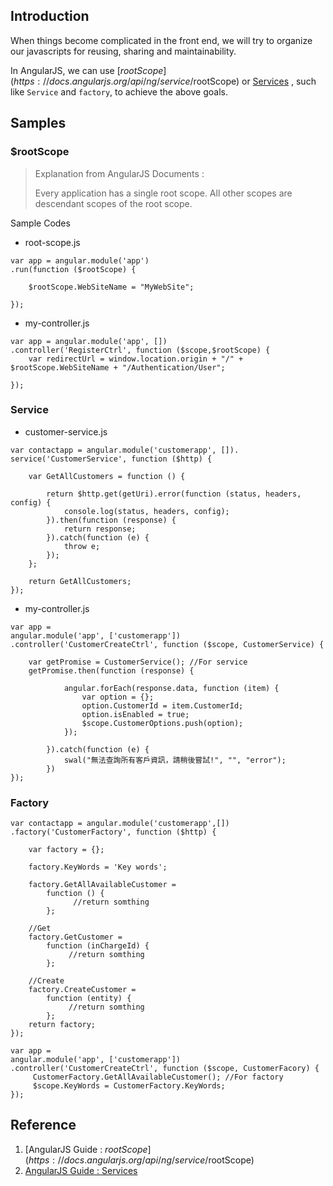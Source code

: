 ## Introduction

When things become complicated in the front end, we will try to organize our javascripts for reusing, sharing and maintainability.

In AngularJS, we can use [$rootScope](https://docs.angularjs.org/api/ng/service/$rootScope) or [Services](https://docs.angularjs.org/guide/services) , such like `Service` and `factory`, to achieve the above goals.


## Samples

### $rootScope

> Explanation from AngularJS Documents :
> 
> Every application has a single root scope. All other scopes are descendant scopes of the root scope.


Sample Codes

* root-scope.js

```
var app = angular.module('app')
.run(function ($rootScope) {

    $rootScope.WebSiteName = "MyWebSite";

});
```

* my-controller.js

```
var app = angular.module('app', [])
.controller('RegisterCtrl', function ($scope,$rootScope) {
    var redirectUrl = window.location.origin + "/" + $rootScope.WebSiteName + "/Authentication/User";

});
```


### Service

* customer-service.js

```
var contactapp = angular.module('customerapp', []).
service('CustomerService', function ($http) {

    var GetAllCustomers = function () {

        return $http.get(getUri).error(function (status, headers, config) {
            console.log(status, headers, config);
        }).then(function (response) {
            return response;
        }).catch(function (e) {
            throw e;
        });
    };

    return GetAllCustomers;
});
```

* my-controller.js

```
var app =
angular.module('app', ['customerapp'])
.controller('CustomerCreateCtrl', function ($scope, CustomerService) {
   
    var getPromise = CustomerService(); //For service
    getPromise.then(function (response) {

            angular.forEach(response.data, function (item) {
                var option = {};
                option.CustomerId = item.CustomerId;
                option.isEnabled = true;
                $scope.CustomerOptions.push(option);
            });

        }).catch(function (e) {
            swal("無法查詢所有客戶資訊，請稍後嘗試!", "", "error");
        })
});
```



### Factory

```
var contactapp = angular.module('customerapp',[])
.factory('CustomerFactory', function ($http) {

    var factory = {};

    factory.KeyWords = 'Key words';

    factory.GetAllAvailableCustomer =
        function () {
              //return somthing
        };

    //Get
    factory.GetCustomer =
        function (inChargeId) {
             //return somthing
        };

    //Create
    factory.CreateCustomer =
        function (entity) {
             //return somthing
        };
    return factory;
});
```

```
var app =
angular.module('app', ['customerapp'])
.controller('CustomerCreateCtrl', function ($scope, CustomerFacory) {
     CustomerFactory.GetAllAvailableCustomer(); //For factory
     $scope.KeyWords = CustomerFactory.KeyWords;
});
```



## Reference
1. [AngularJS Guide : $rootScope](https://docs.angularjs.org/api/ng/service/$rootScope)
2. [AngularJS Guide : Services](https://docs.angularjs.org/guide/services)
